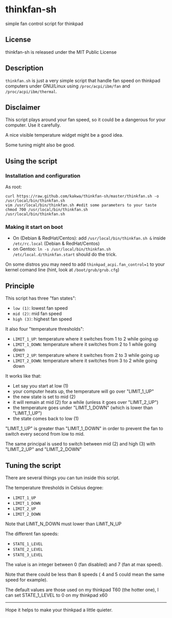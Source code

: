 thinkfan-sh
===========

simple fan control script for thinkpad

## License ###

thinkfan-sh is released under the MIT Public License

## Description ##

``thinkfan.sh`` is just a very simple script that handle fan speed 
on thinkpad computers under GNU/Linux using ``/proc/acpi/ibm/fan`` and ``/proc/acpi/ibm/thermal``.

## Disclaimer ##

This script plays around your fan speed, so it could be a dangerous for your computer. Use it carefully.

A nice visible temperature widget might be a good idea. 

Some tuning might also be good.

## Using the script ##

### Installation and configuration ###

As root:
```shell
curl https://raw.github.com/kakwa/thinkfan-sh/master/thinkfan.sh -o /usr/local/bin/thinkfan.sh
vim /usr/local/bin/thinkfan.sh #edit some parameters to your taste
chmod 700 /usr/local/bin/thinkfan.sh
/usr/local/bin/thinkfan.sh
```
### Making it start on boot ###

* On (Debian & RedHat/Centos): add ``/usr/local/bin/thinkfan.sh &`` 
inside ``/etc/rc.local`` (Debian & RedHat/Centos) 
* on Gentoo: ``ln -s /usr/local/bin/thinkfan.sh /etc/local.d/thinkfan.start`` should do the trick.

On some distros you may need to add ``thinkpad_acpi.fan_control=1`` to your kernel comand line 
(hint, look at ``/boot/grub/grub.cfg``)

## Principle ##

This script has three "fan states": 
* ``low (1)``: lowest fan speed
* ``mid (2)``: mid fan speed
* ``high (3)``: highest fan speed 

It also four "temperature thresholds":
* ``LIMIT_1_UP``: temperature where it switches from 1 to 2 while going up
* ``LIMIT_1_DOWN``: temperature where it switches from 2 to 1 while going down
* ``LIMIT_2_UP``: temperature where it switches from 2 to 3 while going up
* ``LIMIT_2_DOWN``: temperature where it switches from 3 to 2 while going down

It works like that:

* Let say you start at low (1)
* your computer heats up, the temperature will go over "LIMIT_1_UP"
* the new state is set to mid (2)
* it will remain at mid (2) for a while (unless it goes over "LIMIT_2_UP")
* the temperature goes under "LIMIT_1_DOWN" (which is lower than "LIMIT_1_UP")
* the state comes back to low (1)

"LIMIT_1_UP" is greater than "LIMIT_1_DOWN" in order to prevent the fan to switch every second from low to mid.

The same principal is used to switch between mid (2) and high (3) with "LIMIT_2_UP" and "LIMIT_2_DOWN"

## Tuning the script ##

There are several things you can tun inside this script.

The temperature thresholds in Celsius degree:

* ``LIMIT_1_UP``
* ``LIMIT_1_DOWN``
* ``LIMIT_2_UP``
* ``LIMIT_2_DOWN`` 

Note that LIMIT_N_DOWN must lower than LIMIT_N_UP

The different fan speeds:
* ``STATE_1_LEVEL``
* ``STATE_2_LEVEL``
* ``STATE_3_LEVEL``

The value is an integer between 0 (fan disabled) and 7 (fan at max speed). 

Note that there could be less than 8 speeds ( 4 and 5 could mean the same speed for example).

The default values are those used on my thinkpad T60 (the hotter one), I can set STATE_1_LEVEL to 0 on my thinkpad x60


------------------------
Hope it helps to make your thinkpad a little quieter.

